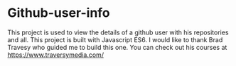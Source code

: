 # Github-user-info
This project is used to view the details of a github user with his repositories and all.
This project is built with Javascript ES6.
I would like to thank Brad Travesy who guided me to build this one. You can check out his courses at https://www.traversymedia.com/
